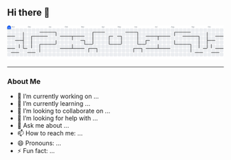 ## Hi there 👋

<picture>
  <source media="(prefers-color-scheme: dark)" srcset="https://raw.githubusercontent.com/iqbalnugrahap/iqbalnugrahap/output/pacman-contribution-graph-dark.svg">
  <source media="(prefers-color-scheme: light)" srcset="https://raw.githubusercontent.com/iqbalnugrahap/iqbalnugrahap/output/pacman-contribution-graph.svg">
  <img alt="pacman contribution graph" src="https://raw.githubusercontent.com/iqbalnugrahap/iqbalnugrahap/output/pacman-contribution-graph.svg">
</picture>

---

### About Me
- 🔭 I’m currently working on ...
- 🌱 I’m currently learning ...
- 👯 I’m looking to collaborate on ...
- 🤔 I’m looking for help with ...
- 💬 Ask me about ...
- 📫 How to reach me: ...
- 😄 Pronouns: ...
- ⚡ Fun fact: ...
